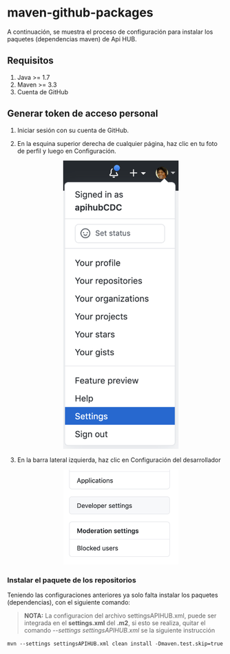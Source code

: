 # maven-github-packages

A continuación, se muestra el proceso de configuración para instalar los paquetes (dependencias maven) de Api HUB.

## Requisitos

1. Java >= 1.7
2. Maven >= 3.3
3. Cuenta de GitHub

## Generar token de acceso personal

 1. Iniciar sesión con su cuenta de GitHub.

 2. En la esquina superior derecha de cualquier página, haz clic en tu foto de perfil y luego en Configuración.
    <p align="center">
        <img src="https://github.com/APIHub-CdC/imagenes-cdc/blob/master/maven/01_Settings.png" width="268">
    </p>
 
 3. En la barra lateral izquierda, haz clic en Configuración del desarrollador
    <p align="center">
        <img src="https://github.com/APIHub-CdC/imagenes-cdc/blob/master/maven/02_Developer_Settings.png" width="268">
    </p>
    


### Instalar el paquete de los repositorios

Teniendo las configuraciones anteriores ya solo falta instalar los paquetes (dependencias), con el siguiente comando:

> **NOTA:** La configuracion del archivo settingsAPIHUB.xml, puede ser integrada en el **settings.xml** del **.m2**, si esto se realiza, quitar el comando *--settings settingsAPIHUB.xml* se la siguiente instrucción

```shell
mvn --settings settingsAPIHUB.xml clean install -Dmaven.test.skip=true
```
